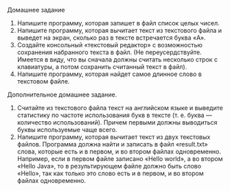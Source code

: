 
Домашнее задание
1)	Напишите программу, которая запишет в файл список целых чисел.
2)	Напишите программу, которая вычитает текст из текстового файла и выведет на экран, сколько раз в тексте встречается буква «A».
3)	Создайте консольный «текстовый редактор» с возможностью сохранения набранного текста в файл.  (Не переусердствуйте. Имеется в виду, что вы сначала должны считать несколько строк с клавиатуры, а потом сохранить считанный текст в файл).
4)	Напишите программу, которая найдет самое длинное слово в текстовом файле.

Дополнительное домашнее задание.
1)	Считайте из текстового файла текст на английском языке и выведите статистику по частоте использования букв в тексте (т. е. буква — количество использований). Причем первыми должны выводиться буквы используемые чаще всего.
2)	Напишите программу, которая вычитает текст из двух текстовых файлов. Программа должна найти и записать в файл «result.txt» слова, которые есть и в первом, и во втором файлах одновременно. Например, если в первом файле записано «Hello world», а во втором «Hello Java», то в результирующем файле должно быть слово
«Hello», так как только это слово есть и в первом, и во втором файлах одновременно.
